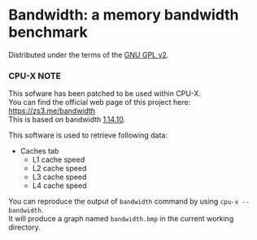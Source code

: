 # Bandwidth: a memory bandwidth benchmark

Distributed under the terms of the [GNU GPL v2](https://raw.githubusercontent.com/TheTumultuousUnicornOfDarkness/CPU-X/master/src/core/bandwidth/COPYING.txt).


### CPU-X NOTE

This sofware has been patched to be used within CPU-X.  
You can find the official web page of this project here: https://zs3.me/bandwidth  
This is based on bandwidth [1.14.10](https://zs3.me/archives/bandwidth-1.14.10.tar.bz2).

This software is used to retrieve following data:
* Caches tab
  * L1 cache speed
  * L2 cache speed
  * L3 cache speed
  * L4 cache speed

You can reproduce the output of `bandwidth` command by using `cpu-x --bandwidth`.  
It will produce a graph named `bandwidth.bmp` in the current working directory.
